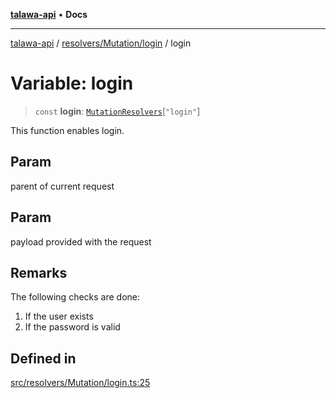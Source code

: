 [**talawa-api**](../../../../README.md) • **Docs**

***

[talawa-api](../../../../modules.md) / [resolvers/Mutation/login](../README.md) / login

# Variable: login

> `const` **login**: [`MutationResolvers`](../../../../types/generatedGraphQLTypes/type-aliases/MutationResolvers.md)\[`"login"`\]

This function enables login.

## Param

parent of current request

## Param

payload provided with the request

## Remarks

The following checks are done:
1. If the user exists
2. If the password is valid

## Defined in

[src/resolvers/Mutation/login.ts:25](https://github.com/PalisadoesFoundation/talawa-api/blob/6712e9940a5702665afc506fa9f6e9d7e1dc7991/src/resolvers/Mutation/login.ts#L25)
